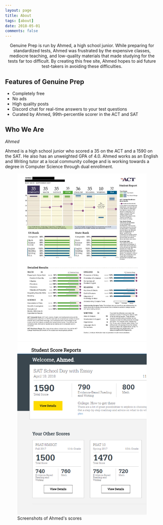 ```yaml
---
layout: page
title: About
tags: [about]
date: 2018-05-01
comments: false
---
```

    
<center>Genuine Prep is run by Ahmed, a high school junior. While preparing for standardized tests, Ahmed was frustrated by the expensive classes, mediocre teaching, and low-quality materials that made studying for the tests far too difficult. By creating this free site, Ahmed hopes to aid future test-takers in avoiding these difficulties.</center>

## Features of Genuine Prep
* Completely free
* No ads
* High quality posts
* Discord chat for real-time answers to your test questions
* Curated by Ahmed, 99th-percentile scorer in the ACT and SAT

## Who We Are

_Ahmed_

Ahmed is a high school junior who scored a 35 on the ACT and a 1590 on the SAT. He also has an unweighted GPA of 4.0. Ahmed works as an English and Writing tutor at a local community college and is working towards a degree in Computer Science through dual enrollment.

<figure class="half">
    <a href="https://github.com/36ACT/MyPicture/blob/master/ahmedscore.jpg?raw=true"><img src="https://github.com/36ACT/MyPicture/blob/master/ahmedscore.jpg?raw=true"></a>
    <a href="https://github.com/36ACT/MyPicture/blob/master/AhmedSAT.png?raw=true"><img src="https://github.com/36ACT/MyPicture/blob/master/AhmedSAT.png?raw=true"></a>
    <figcaption>Screenshots of Ahmed's scores</figcaption>
</figure>
